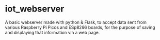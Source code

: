 # iot_webserver

A basic webserver made with python & Flask, to accept data sent from various Raspberry Pi Picos and ESp8266 boards, for the purpose of saving and displaying that information via a <gasp> web page.
